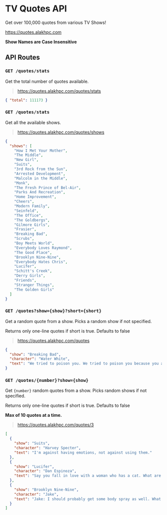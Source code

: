 # TV Quotes API

Get over 100,000 quotes from various TV Shows!

https://quotes.alakhpc.com

**Show Names are Case Insensitive**

## API Routes

### `GET /quotes/stats`

Get the total number of quotes available.

> https://quotes.alakhpc.com/quotes/stats

```json
{ "total": 111173 }
```

### `GET /quotes/stats`

Get all the available shows.

> https://quotes.alakhpc.com/quotes/shows

```json
{
  "shows": [
    "How I Met Your Mother",
    "The Middle",
    "New Girl",
    "Suits",
    "3rd Rock from the Sun",
    "Arrested Development",
    "Malcolm in the Middle",
    "Monk",
    "The Fresh Prince of Bel-Air",
    "Parks And Recreation",
    "Home Improvement",
    "Cheers",
    "Modern Family",
    "Seinfeld",
    "The Office",
    "The Goldbergs",
    "Gilmore Girls",
    "Frasier",
    "Breaking Bad",
    "Scrubs",
    "Boy Meets World",
    "Everybody Loves Raymond",
    "The Good Place",
    "Brooklyn Nine-Nine",
    "Everybody Hates Chris",
    "Lucifer",
    "Schitt's Creek",
    "Derry Girls",
    "Friends",
    "Stranger Things",
    "The Golden Girls"
  ]
}
```

### `GET /quotes?show={show}?short={short}`

Get a random quote from a show.
Picks a random show if not specified.

Returns only one-line quotes if short is true. Defaults to false

> https://quotes.alakhpc.com/quotes

```json
{
  "show": "Breaking Bad",
  "character": "Water White",
  "text": "We tried to poison you. We tried to poison you because you are an insane, degenerate piece of filth and you deserve to die."
}
```

### `GET /quotes/{number}?show={show}`

Get `{number}` random quotes from a show.
Picks random shows if not specified.

Returns only one-line quotes if short is true. Defaults to false

**Max of 10 quotes at a time.**

> https://quotes.alakhpc.com/quotes/3

```json
[
  {
    "show": "Suits",
    "character": "Harvey Specter",
    "text": "I'm against having emotions, not against using them."
  },
  {
    "show": "Lucifer",
    "character": "Dan Espinoza",
    "text": "Say you fall in love with a woman who has a cat. What are you gonna do? You accept the cat."
  },
  {
    "show": "Brooklyn Nine-Nine",
    "character": "Jake",
    "text": "Jake: I should probably get some body spray as well. What sounds better, Liquid Moan or Turnpike?\nCaptain Holt: We only have $17 to our name. We can't spend five of it on this.\nJake: I know, but I'm about to see Amy for the first time in forever, and I want to smell like a ... \"hot New Jersey breeze,\" ugh."
  }
]
```
